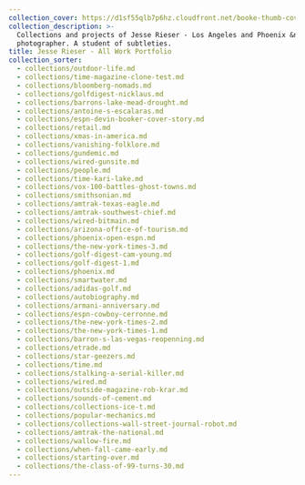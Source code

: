 ```yaml
---
collection_cover: https://d1sf55qlb7p6hz.cloudfront.net/booke-thumb-cover-1.jpg
collection_description: >-
  Collections and projects of Jesse Rieser - Los Angeles and Phoenix &nbsp;based
  photographer. A student of subtleties.
title: Jesse Rieser - All Work Portfolio
collection_sorter:
  - collections/outdoor-life.md
  - collections/time-magazine-clone-test.md
  - collections/bloomberg-nomads.md
  - collections/golfdigest-nicklaus.md
  - collections/barrons-lake-mead-drought.md
  - collections/antoine-s-escalaras.md
  - collections/espn-devin-booker-cover-story.md
  - collections/retail.md
  - collections/xmas-in-america.md
  - collections/vanishing-folklore.md
  - collections/gundemic.md
  - collections/wired-gunsite.md
  - collections/people.md
  - collections/time-kari-lake.md
  - collections/vox-100-battles-ghost-towns.md
  - collections/smithsonian.md
  - collections/amtrak-texas-eagle.md
  - collections/amtrak-southwest-chief.md
  - collections/wired-bitmain.md
  - collections/arizona-office-of-tourism.md
  - collections/phoenix-open-espn.md
  - collections/the-new-york-times-3.md
  - collections/golf-digest-cam-young.md
  - collections/golf-digest-1.md
  - collections/phoenix.md
  - collections/smartwater.md
  - collections/adidas-golf.md
  - collections/autobiography.md
  - collections/armani-anniversary.md
  - collections/espn-cowboy-cerronne.md
  - collections/the-new-york-times-2.md
  - collections/the-new-york-times-1.md
  - collections/barron-s-las-vegas-reopenning.md
  - collections/etrade.md
  - collections/star-geezers.md
  - collections/time.md
  - collections/stalking-a-serial-killer.md
  - collections/wired.md
  - collections/outside-magazine-rob-krar.md
  - collections/sounds-of-cement.md
  - collections/collections-ice-t.md
  - collections/popular-mechanics.md
  - collections/collections-wall-street-journal-robot.md
  - collections/amtrak-the-national.md
  - collections/wallow-fire.md
  - collections/when-fall-came-early.md
  - collections/starting-over.md
  - collections/the-class-of-99-turns-30.md
---
```

